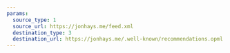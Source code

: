 ```yaml
---
params:
  source_type: 1
  source_url: https://jonhays.me/feed.xml
  destination_type: 3
  destination_url: https://jonhays.me/.well-known/recommendations.opml
---
```

